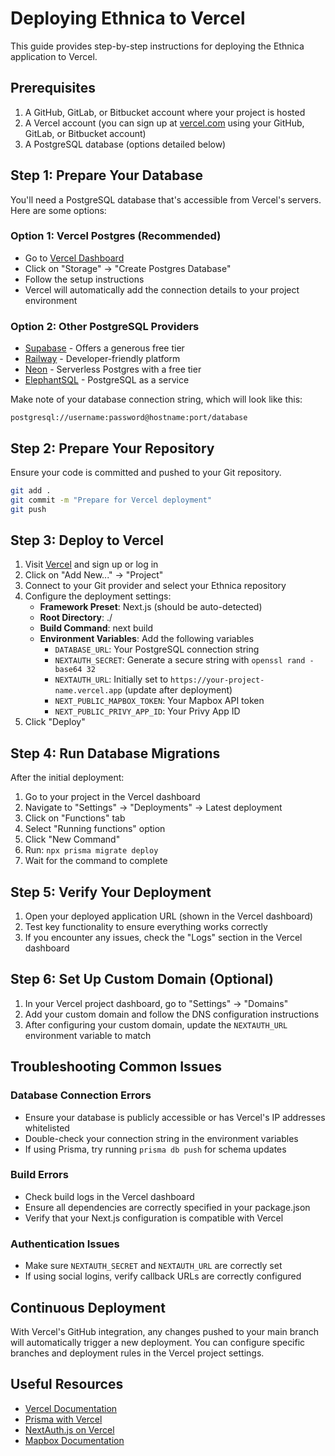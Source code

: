 # Deploying Ethnica to Vercel

This guide provides step-by-step instructions for deploying the Ethnica application to Vercel.

## Prerequisites

1. A GitHub, GitLab, or Bitbucket account where your project is hosted
2. A Vercel account (you can sign up at [vercel.com](https://vercel.com) using your GitHub, GitLab, or Bitbucket account)
3. A PostgreSQL database (options detailed below)

## Step 1: Prepare Your Database

You'll need a PostgreSQL database that's accessible from Vercel's servers. Here are some options:

### Option 1: Vercel Postgres (Recommended)
- Go to [Vercel Dashboard](https://vercel.com/dashboard)
- Click on "Storage" → "Create Postgres Database"
- Follow the setup instructions
- Vercel will automatically add the connection details to your project environment

### Option 2: Other PostgreSQL Providers
- [Supabase](https://supabase.com/) - Offers a generous free tier
- [Railway](https://railway.app/) - Developer-friendly platform
- [Neon](https://neon.tech/) - Serverless Postgres with a free tier
- [ElephantSQL](https://www.elephantsql.com/) - PostgreSQL as a service

Make note of your database connection string, which will look like this:
```
postgresql://username:password@hostname:port/database
```

## Step 2: Prepare Your Repository

Ensure your code is committed and pushed to your Git repository.

```bash
git add .
git commit -m "Prepare for Vercel deployment"
git push
```

## Step 3: Deploy to Vercel

1. Visit [Vercel](https://vercel.com) and sign up or log in
2. Click on "Add New..." → "Project"
3. Connect to your Git provider and select your Ethnica repository
4. Configure the deployment settings:
   - **Framework Preset**: Next.js (should be auto-detected)
   - **Root Directory**: ./
   - **Build Command**: next build
   - **Environment Variables**: Add the following variables
     - `DATABASE_URL`: Your PostgreSQL connection string
     - `NEXTAUTH_SECRET`: Generate a secure string with `openssl rand -base64 32`
     - `NEXTAUTH_URL`: Initially set to `https://your-project-name.vercel.app` (update after deployment)
     - `NEXT_PUBLIC_MAPBOX_TOKEN`: Your Mapbox API token
     - `NEXT_PUBLIC_PRIVY_APP_ID`: Your Privy App ID
5. Click "Deploy"

## Step 4: Run Database Migrations

After the initial deployment:

1. Go to your project in the Vercel dashboard
2. Navigate to "Settings" → "Deployments" → Latest deployment
3. Click on "Functions" tab
4. Select "Running functions" option
5. Click "New Command"
6. Run: `npx prisma migrate deploy`
7. Wait for the command to complete

## Step 5: Verify Your Deployment

1. Open your deployed application URL (shown in the Vercel dashboard)
2. Test key functionality to ensure everything works correctly
3. If you encounter any issues, check the "Logs" section in the Vercel dashboard

## Step 6: Set Up Custom Domain (Optional)

1. In your Vercel project dashboard, go to "Settings" → "Domains"
2. Add your custom domain and follow the DNS configuration instructions
3. After configuring your custom domain, update the `NEXTAUTH_URL` environment variable to match

## Troubleshooting Common Issues

### Database Connection Errors

- Ensure your database is publicly accessible or has Vercel's IP addresses whitelisted
- Double-check your connection string in the environment variables
- If using Prisma, try running `prisma db push` for schema updates

### Build Errors

- Check build logs in the Vercel dashboard
- Ensure all dependencies are correctly specified in your package.json
- Verify that your Next.js configuration is compatible with Vercel

### Authentication Issues

- Make sure `NEXTAUTH_SECRET` and `NEXTAUTH_URL` are correctly set
- If using social logins, verify callback URLs are correctly configured

## Continuous Deployment

With Vercel's GitHub integration, any changes pushed to your main branch will automatically trigger a new deployment. You can configure specific branches and deployment rules in the Vercel project settings.

## Useful Resources

- [Vercel Documentation](https://vercel.com/docs)
- [Prisma with Vercel](https://www.prisma.io/docs/guides/deployment/deployment-guides/deploying-to-vercel)
- [NextAuth.js on Vercel](https://next-auth.js.org/deployment)
- [Mapbox Documentation](https://docs.mapbox.com/) 